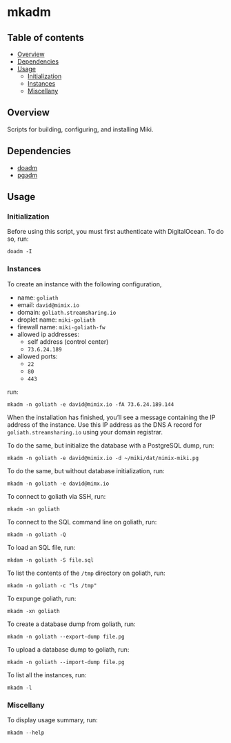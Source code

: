 mkadm
=====


<a name="toc">Table of contents</a>
-----------------------------------

- [Overview](#overview)
- [Dependencies](#dependencies)
- [Usage](#usage)
  + [Initialization](#init)
  + [Instances](#instances)
  + [Miscellany](#miscellany)


<a name="overview">Overview</a>
-------------------------------

Scripts for building, configuring, and installing Miki.


<a name="dependencies">Dependencies</a>
---------------------------------------

- [doadm](https://github.com/themimixcompany/doadm)
- [pgadm](https://github.com/themimixcompany/pgadm)


<a name="usage">Usage</a>
-------------------------

### <a name="init">Initialization</a>

Before using this script, you must first authenticate with DigitalOcean. To do so, run:

    doadm -I


### <a name="instances">Instances</a>

To create an instance with the following configuration,

- name: `goliath`
- email: `david@mimix.io`
- domain: `goliath.streamsharing.io`
- droplet name: `miki-goliath`
- firewall name: `miki-goliath-fw`
- allowed ip addresses:
  - self address (control center)
  - `73.6.24.189`
- allowed ports:
  - `22`
  - `80`
  - `443`

run:

    mkadm -n goliath -e david@mimix.io -fA 73.6.24.189.144

When the installation has finished, you’ll see a message containing the IP address of the instance. Use this IP address as the DNS A record for `goliath.streamsharing.io` using your domain registrar.

To do the same, but initialize the database with a PostgreSQL dump, run:

    mkadm -n goliath -e david@mimix.io -d ~/miki/dat/mimix-miki.pg

To do the same, but without database initialization, run:

    mkadm -n goliath -e david@mimx.io

To connect to goliath via SSH, run:

    mkadm -sn goliath

To connect to the SQL command line on goliath, run:

    mkadm -n goliath -Q

To load an SQL file, run:

    mkdam -n goliath -S file.sql

To list the contents of the `/tmp` directory on goliath, run:

    mkadm -n goliath -c "ls /tmp"

To expunge goliath, run:

    mkadm -xn goliath

To create a database dump from goliath, run:

    mkadm -n goliath --export-dump file.pg

To upload a database dump to goliath, run:

    mkadm -n goliath --import-dump file.pg

To list all the instances, run:

    mkadm -l


### <a name="miscellany">Miscellany</a>

To display usage summary, run:

    mkadm --help

